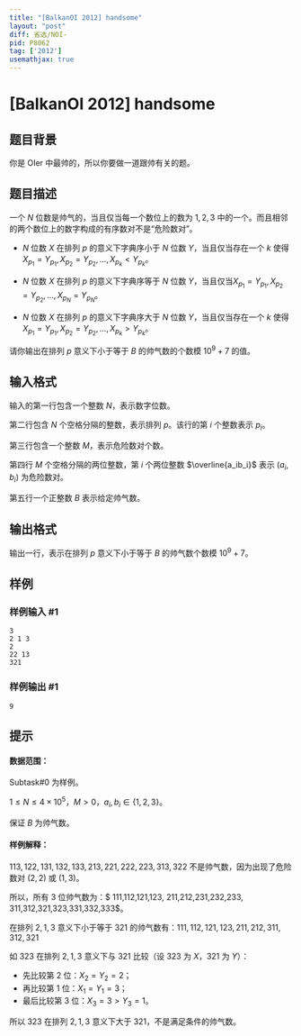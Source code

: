 ```yaml
---
title: "[BalkanOI 2012] handsome"
layout: "post"
diff: 省选/NOI-
pid: P8062
tag: ['2012']
usemathjax: true
---
```


# [BalkanOI 2012] handsome
## 题目背景

你是 OIer 中最帅的，所以你要做一道跟帅有关的题。
## 题目描述

一个 $N$ 位数是帅气的，当且仅当每一个数位上的数为 $1,2,3$ 中的一个。而且相邻的两个数位上的数字构成的有序数对不是“危险数对”。

- $N$ 位数 $X$ 在排列 $p$ 的意义下字典序小于 $N$ 位数 $Y$，当且仅当存在一个 $k$ 使得 $X_{p_1}=Y_{p_1},X_{p_2}=Y_{p_2},\dots,X_{p_{k}}<Y_{p_{k}}$。

- $N$ 位数 $X$ 在排列 $p$ 的意义下字典序等于 $N$ 位数 $Y$，当且仅当$X_{p_1}=Y_{p_1},X_{p_2}=Y_{p_2},\dots,X_{p_{N}}=Y_{p_{N}}$。


- $N$ 位数 $X$ 在排列 $p$ 的意义下字典序大于 $N$ 位数 $Y$，当且仅当存在一个 $k$ 使得 $X_{p_1}=Y_{p_1},X_{p_2}=Y_{p_2},\dots,X_{p_{k}}>Y_{p_{k}}$。

请你输出在排列 $p$ 意义下小于等于 $B$ 的帅气数的个数模 $10^9+7$ 的值。
## 输入格式

输入的第一行包含一个整数 $N$，表示数字位数。

第二行包含 $N$ 个空格分隔的整数，表示排列 $p$。该行的第 $i$ 个整数表示 $p_i$。

第三行包含一个整数 $M$，表示危险数对个数。

第四行 $M$ 个空格分隔的两位整数，第 $i$ 个两位整数 $\overline{a_ib_i}$ 表示 $(a_i,b_i)$ 为危险数对。

第五行一个正整数 $B$ 表示给定帅气数。
## 输出格式

输出一行，表示在排列 $p$ 意义下小于等于 $B$ 的帅气数个数模 $10^9+7$。
## 样例

### 样例输入 #1
```
3
2 1 3
2
22 13
321
```
### 样例输出 #1
```
9
```
## 提示

#### 数据范围：
Subtask#0 为样例。

$1\le N\le4\times10^5$，$M>0$，$a_i,b_i\in\{1,2,3\}$。

保证 $B$ 为帅气数。


#### 样例解释：

$113,122,131,132,133,213,221,222,223,313,322$ 不是帅气数，因为出现了危险数对 $(2,2)$ 或 $(1,3)$。


所以，所有 $3$ 位帅气数为：$
111,112,121,123,
211,212,231,232,233,
311,312,321,323,331,332,333$。

在排列 $2,1,3$ 意义下小于等于 $321$ 的帅气数有：$111,112,121,123,211,212,311,312,321$

如 $323$ 在排列 $2,1,3$ 意义下与 $321$ 比较（设 $323$ 为 $X$，$321$ 为 $Y$）：

- 先比较第 $2$ 位：$X_2=Y_2=2$；
- 再比较第 $1$ 位：$X_1=Y_1=3$；
- 最后比较第 $3$ 位：$X_3=3>Y_3=1$。

所以 $323$ 在排列 $2,1,3$ 意义下大于 $321$，不是满足条件的帅气数。
